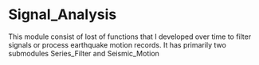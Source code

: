 # Signal_Analysis
This module consist of lost of functions that I developed over time to filter signals or process earthquake motion records. It has primarily two submodules Series_Filter and Seismic_Motion  
